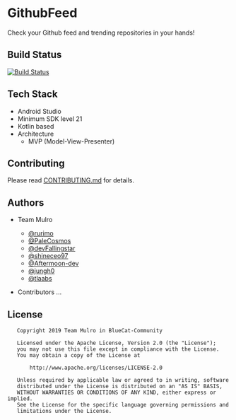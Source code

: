 # GithubFeed

Check your Github feed and trending repositories in your hands!

## Build Status
[![Build Status](https://travis-ci.org/BlueCat-Community/GithubFeed.svg?branch=master)](https://travis-ci.org/BlueCat-Community/GithubFeed)

## Tech Stack

* Android Studio
* Minimum SDK level 21
* Kotlin based
* Architecture
  * MVP (Model-View-Presenter)

## Contributing

Please read [CONTRIBUTING.md](https://github.com/BlueCat-Community/GithubFeed/blob/master/CONTRIBUTING.md) for details.

## Authors

* Team Mulro
  * [@rurimo](https://github.com/rurimo)
  * [@PaleCosmos](https://github.com/PaleCosmos)
  * [@devFallingstar](https://github.com/devFallingstar)
  * [@shineceo97](https://github.com/shineceo97)
  * [@Aftermoon-dev](https://github.com/Aftermoon-dev)
  * [@jungh0](https://github.com/jungh0)
  * [@tlaabs](https://github.com/tlaabs)

* Contributors
...

## License

```
   Copyright 2019 Team Mulro in BlueCat-Community

   Licensed under the Apache License, Version 2.0 (the "License");
   you may not use this file except in compliance with the License.
   You may obtain a copy of the License at

       http://www.apache.org/licenses/LICENSE-2.0

   Unless required by applicable law or agreed to in writing, software
   distributed under the License is distributed on an "AS IS" BASIS,
   WITHOUT WARRANTIES OR CONDITIONS OF ANY KIND, either express or implied.
   See the License for the specific language governing permissions and
   limitations under the License.
```
